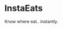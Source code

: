 # InstaEats

Know where eat.. instantly. 
<div style="width:60px ; height:60px"
![github image](https://user-images.githubusercontent.com/48337404/213512411-a2de1133-c8f4-4e27-a572-a75519cd7477.png?raw=true)
</div>
<div style="width:60px ; height:60px"
![github image2](https://user-images.githubusercontent.com/48337404/213512389-5d02d672-ee2d-4f44-bb15-be11fef58388.png?raw=true)
</div>
